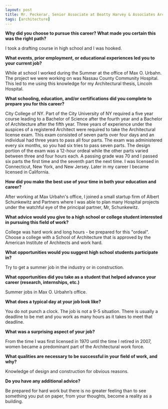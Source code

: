 ```yaml
---
layout: post
title: Mr. Peckerar, Senior Associate at Beatty Harvey & Associates Architects
tags: [architecture]
---
```


**Why did you choose to pursue this career?  What made you certain this was the right path?**

I took a drafting course in high school and I was hooked.  

**What events, prior employment, or educational experiences led you to your current job?**

While at school I worked during the Summer at the office of Max O. Urbahn. The project we were working on was Nassau County Community Hospital. This led to me using this knowledge for my Architectural thesis, Lincoln Hospital.

**What schooling, education, and/or certifications did you complete to prepare you for this career?**

City College of NY. Part of the City University of NY required a five year course leading to a Bachelor of Science after the fourth year and a Bachelor of Architecture after the fifth year. Three years of experience under the auspices of a registered Architect were required to take the Architectural license exam. This exam consisted of seven parts over four days and an individual had three years to pass all four parts. The exam was administered every six months, so you had six tries to pass seven parts. The design portion of the exam was a 12-hour ordeal while the other parts varied between three and four hours each. A passing grade was 70 and I passed six parts the first time and the seventh part the next time. I was licensed in Connecticut, New York, and New Jersey. Later in my career I became licensed in California.

**How did you make the best use of your time in both your education and career?**

After working at Max Urbahn's office, I joined a small startup firm of Albert Schunkewitz and Partners where I was able to plan many Hospital projects under the watchful eye of the principal partner, Mr, Schunkewitz.

**What advice would you give to a high school or college student interested in pursuing this field of work?**

College was hard work and long hours - be prepared for this "ordeal". Choose a college with a School of Architecture that is approved by the American Institute of Architects and work hard.

**What opportunities would you suggest high school students participate in?**

Try to get a summer job in the industry or in construction.

**What opportunities did you take as a student that helped advance your career (research, internships, etc.)**

Summer jobs in Max O. Urbahn’s office.

**What does a typical day at your job look like?**

You do not punch a clock. The job is not a 9-5 situation. There is usually a deadline to be met and you work as many hours as it takes to meet that deadline.

**What was a surprising aspect of your job?**

From the time I was first licensed in 1970 until the time I retired in 2007, women became a predominant part of the Architectural work force.

**What qualities are necessary to be successful in your field of work, and why?**

Knowledge of design and construction for obvious reasons.

**Do you have any additional advice?**

Be prepared for hard work but there is no greater feeling than to see something you put on paper, from your thoughts, become a reality as a building.
